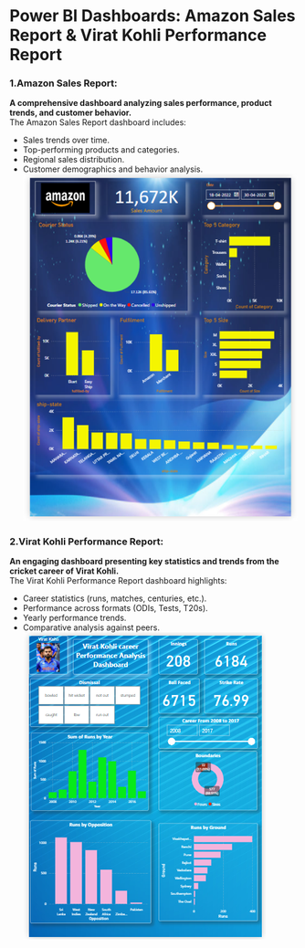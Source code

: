 # Power BI Dashboards: Amazon Sales Report & Virat Kohli Performance Report  
### 1.Amazon Sales Report:  
**A comprehensive dashboard analyzing sales performance, product trends, and customer behavior.**  
The Amazon Sales Report dashboard includes:  
- Sales trends over time.  
- Top-performing products and categories.  
- Regional sales distribution.  
- Customer demographics and behavior analysis.  
![Amazon sale report](https://github.com/PRIYESH740/PowerBI-Analysis-Dashboard-/blob/main/Amazon%20sale%20dashboorad%20image.png)  
  
### 2.Virat Kohli Performance Report:  
**An engaging dashboard presenting key statistics and trends from the cricket career of Virat Kohli.**  
The Virat Kohli Performance Report dashboard highlights:  
- Career statistics (runs, matches, centuries, etc.).  
- Performance across formats (ODIs, Tests, T20s).  
- Yearly performance trends.  
- Comparative analysis against peers.  
![Virat Kohli Performance report](https://github.com/PRIYESH740/PowerBI-Analysis-Dashboard-/blob/main/Virat%20Kohli%20Performance%20dashboard%20image.png)  
